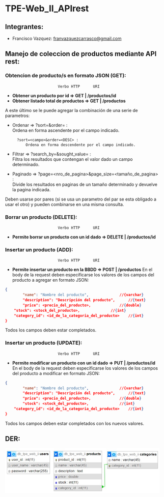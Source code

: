 # TPE-Web_II_APIrest
## Integrantes: 
  - Francisco Vazquez: franvazquezcarrasco@gmail.com
## Manejo de coleccion de productos mediante API rest: 
### Obtencion de producto/s en formato JSON (GET):
							Verbo HTTP	 	URI
- **Obtener un producto por id =>			GET		|	/productos/id**
- **Obtener listado total de productos =>		GET		|	/productos**

A este último se le puede agregar la combinación de una serie de parametros:
- Ordenar =>	?sort=<campo>&order=<ASC> :			
			Ordena en forma ascendente por el campo indicado.

		?sort=<campo>&order=<DESC> :			
			Ordena en forma descendente por el campo indicado.

- Filtrar =>	?search_by=<campo>&sought_value=<valor>	:	
			Filtra los resultados que contengan el valor dado un campo determinado.

- Paginado =>	?page=<nro_de_pagina>&page_size=<tamaño_de_pagina> :	
			Divide los resultados en paginas de un tamaño determinado y devuelve la pagina indicada.

Deben usarse por pares (si se usa un parametro del par se esta obligado a usar el otro) y pueden combinarse en una misma consulta.

### Borrar un producto (DELETE):
							Verbo HTTP	 	URI
- **Permite borrar un producto con un id dado =>		DELETE		|	/productos/id**

### Insertar un producto (ADD):
							Verbo HTTP	 	URI
- **Permite insertar un producto en la BBDD =>		POST		|	/productos**
En el body de la request deben especificarse los valores de los campos del producto a agregar en formato JSON:
```json
{
        "name": "Nombre del producto",				//{varchar}
        "description": "Descripción del producto",		//{text}
        "price": <precio_del_producto>,				//{double}
	"stock": <stock_del_producto>,				//{int}
	"category_id": <id_de_la_categoria_del_producto>	//{int}
}
```
Todos los campos deben estar completados.
### Insertar un producto (UPDATE):
							Verbo HTTP	 	URI
- **Permite modificar un producto con un id dado =>	PUT		|	/productos/id**
En el body de la request deben especificarse los valores de los campos del producto a modificar en formato JSON:
```json		
{
        "name": "Nombre del producto",				//{varchar}
        "description": "Descripción del producto",		//{text}
        "price": <precio_del_producto>,				//{double}
        "stock": <stock_del_producto>,				//{int}
	"category_id": <id_de_la_categoria_del_producto>	//{int}
}

```
Todos los campos deben estar completados con los nuevos valores.

## DER:
![Diagrama de la BBDD](https://github.com/franvazquezc/TPE-Web_II/blob/main/DER_TPE_Web_II.jpg)
